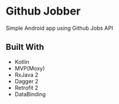 # Github Jobber

Simple Android app using Github Jobs API

## Built With

* Kotlin
* MVP(Moxy)
* RxJava 2
* Dagger 2
* Retrofit 2
* DataBinding


